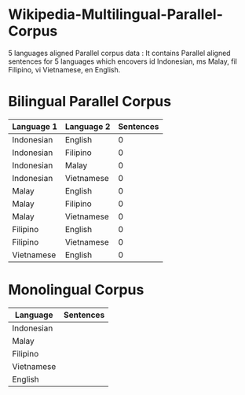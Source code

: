 # Wikipedia-Multilingual-Parallel-Corpus


5 languages aligned Parallel corpus data : It contains Parallel aligned sentences for 5 languages which encovers id Indonesian, ms Malay, fil Filipino, vi Vietnamese, en English.

# Bilingual Parallel Corpus
Language 1 | Language 2 |  Sentences
------------ | ------------- | -------------
Indonesian | English | 0
Indonesian | Filipino | 0
Indonesian | Malay | 0
Indonesian | Vietnamese | 0
Malay | English | 0
Malay | Filipino | 0
Malay | Vietnamese | 0
Filipino | English | 0
Filipino | Vietnamese | 0
Vietnamese | English | 0


# Monolingual Corpus

Language | Sentences
------------ | -------------
Indonesian | 
Malay | 
Filipino | 
Vietnamese | 
English | 
